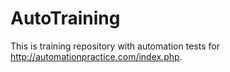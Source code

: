 # AutoTraining
This is training repository with automation tests for http://automationpractice.com/index.php.
